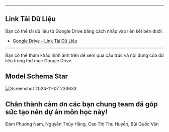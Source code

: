 
---

## Link Tải Dữ Liệu

Bạn có thể tải dữ liệu từ Google Drive bằng cách nhấp vào liên kết bên dưới:

- [Google Drive - Link Tải Dữ Liệu](https://drive.google.com/drive/folders/1NoJJooV9QwAs69Vql5CkZ82RaGb2KuEr?usp=sharing)

---

Bạn có thể tham khảo hình ảnh trên để xem qua cấu trúc và nội dung của dữ liệu trong thư mục Google Drive.


## Model Schema Star
![Screenshot 2024-11-07 233633](https://github.com/user-attachments/assets/e4085d32-5190-4967-a636-a16215448107)


## Chân thành cảm ơn các bạn chung team đã góp sức tạo nên dự án môn học này!
Đàm Phương Nam, Nguyễn Thúy Hằng, Cao Thị Thu Huyền, Bùi Quốc Văn
